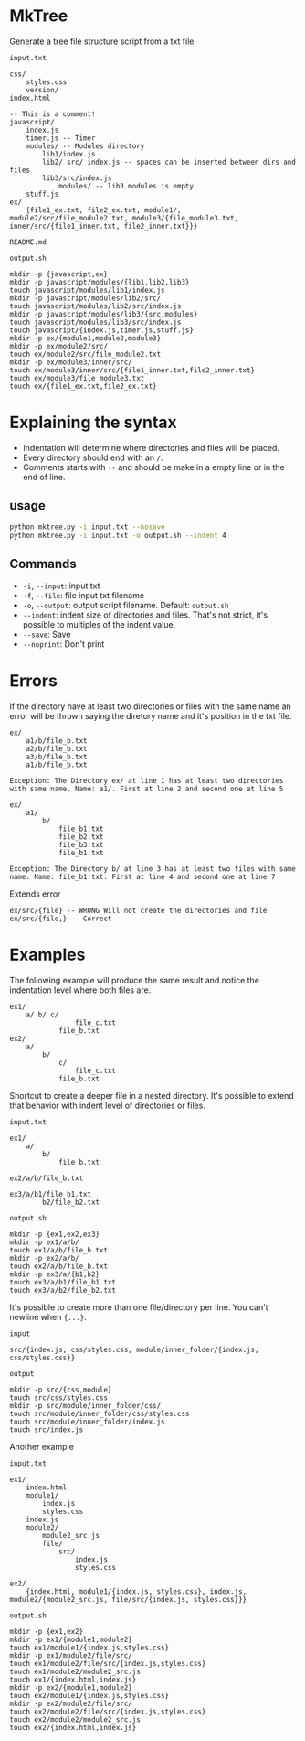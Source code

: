 # MkTree

Generate a tree file structure script from a txt file.

`input.txt`
```
css/
    styles.css
    version/
index.html

-- This is a comment!
javascript/
    index.js
    timer.js -- Timer
    modules/ -- Modules directory
        lib1/index.js
        lib2/ src/ index.js -- spaces can be inserted between dirs and files
        lib3/src/index.js
            modules/ -- lib3 modules is empty
    stuff.js
ex/
    {file1_ex.txt, file2_ex.txt, module1/, module2/src/file_module2.txt, module3/{file_module3.txt, inner/src/{file1_inner.txt, file2_inner.txt}}}

README.md
```

`output.sh`
```
mkdir -p {javascript,ex}
mkdir -p javascript/modules/{lib1,lib2,lib3}
touch javascript/modules/lib1/index.js
mkdir -p javascript/modules/lib2/src/
touch javascript/modules/lib2/src/index.js
mkdir -p javascript/modules/lib3/{src,modules}
touch javascript/modules/lib3/src/index.js
touch javascript/{index.js,timer.js,stuff.js}
mkdir -p ex/{module1,module2,module3}
mkdir -p ex/module2/src/
touch ex/module2/src/file_module2.txt
mkdir -p ex/module3/inner/src/
touch ex/module3/inner/src/{file1_inner.txt,file2_inner.txt}
touch ex/module3/file_module3.txt
touch ex/{file1_ex.txt,file2_ex.txt}
```

# Explaining the syntax

- Indentation will determine where directories and files will be placed.
- Every directory should end with an `/`.
- Comments starts with `--` and should be make in a empty line or in the end of line.

## usage
```sh
python mktree.py -i input.txt --nosave
python mktree.py -i input.txt -o output.sh --indent 4
```

## Commands

- `-i`, `--input`: input txt
- `-f`, `--file`: file input txt filename
- `-o`, `--output`: output script filename. Default: `output.sh`
- `--indent`: indent size of directories and files. That's not strict, it's possible to multiples of the indent value.
- `--save`: Save
- `--noprint`: Don't print

# Errors

If the directory have at least two directories or files with the same name an error will be thrown saying the diretory name and it's position in the txt file.

```
ex/
    a1/b/file_b.txt
    a2/b/file_b.txt
    a3/b/file_b.txt
    a1/b/file_b.txt
```
`Exception: The Directory ex/ at line 1 has at least two directories with same name. Name: a1/. First at line 2 and second one at line 5`

```
ex/
    a1/
        b/
            file_b1.txt
            file_b2.txt
            file_b3.txt
            file_b1.txt
```
`Exception: The Directory b/ at line 3 has at least two files with same name. Name: file_b1.txt. First at line 4 and second one at line 7`

Extends error
```
ex/src/{file} -- WRONG Will not create the directories and file
ex/src/{file,} -- Correct
```

# Examples

The following example will produce the same result and notice the indentation level where both files are.
```
ex1/
    a/ b/ c/
                file_c.txt
            file_b.txt
ex2/
    a/
        b/
            c/
                file_c.txt
            file_b.txt
```

Shortcut to create a deeper file in a nested directory. It's possible to extend that behavior with indent level of directories or files.

`input.txt`
```
ex1/
    a/
        b/
            file_b.txt

ex2/a/b/file_b.txt

ex3/a/b1/file_b1.txt
        b2/file_b2.txt
```

`output.sh`
```
mkdir -p {ex1,ex2,ex3}
mkdir -p ex1/a/b/
touch ex1/a/b/file_b.txt
mkdir -p ex2/a/b/
touch ex2/a/b/file_b.txt
mkdir -p ex3/a/{b1,b2}
touch ex3/a/b1/file_b1.txt
touch ex3/a/b2/file_b2.txt
```

It's possible to create more than one file/directory per line. You can't newline when `{...}`.

`input`
```
src/{index.js, css/styles.css, module/inner_folder/{index.js, css/styles.css}}
```

`output`
```
mkdir -p src/{css,module}
touch src/css/styles.css
mkdir -p src/module/inner_folder/css/
touch src/module/inner_folder/css/styles.css
touch src/module/inner_folder/index.js
touch src/index.js
```

Another example

`input.txt`
```
ex1/
    index.html
    module1/
        index.js
        styles.css
    index.js
    module2/
        module2_src.js
        file/
            src/
                index.js
                styles.css

ex2/
    {index.html, module1/{index.js, styles.css}, index.js, module2/{module2_src.js, file/src/{index.js, styles.css}}}
```

`output.sh`
```
mkdir -p {ex1,ex2}
mkdir -p ex1/{module1,module2}
touch ex1/module1/{index.js,styles.css}
mkdir -p ex1/module2/file/src/
touch ex1/module2/file/src/{index.js,styles.css}
touch ex1/module2/module2_src.js
touch ex1/{index.html,index.js}
mkdir -p ex2/{module1,module2}
touch ex2/module1/{index.js,styles.css}
mkdir -p ex2/module2/file/src/
touch ex2/module2/file/src/{index.js,styles.css}
touch ex2/module2/module2_src.js
touch ex2/{index.html,index.js}
```
